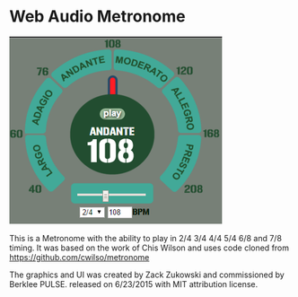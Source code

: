 # Web Audio Metronome

![metro screen shot](https://raw.githubusercontent.com/ZVK/metro/master/images/metro-ss.png)

This is a Metronome with the ability to play in 2/4 3/4 4/4 5/4 6/8 and 7/8 timing. It was based on the work of Chis Wilson and uses code cloned from https://github.com/cwilso/metronome

The graphics and UI was created by Zack Zukowski and commissioned by Berklee PULSE. released on 6/23/2015 with MIT attribution license.
